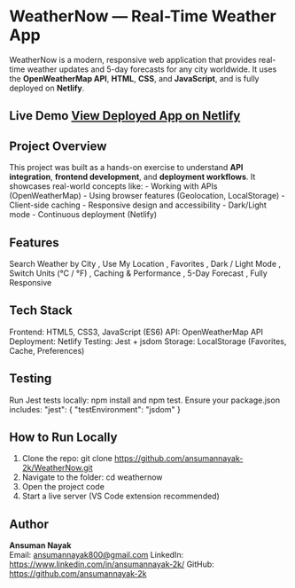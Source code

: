 # WeatherNow — Real-Time Weather App
WeatherNow is a modern, responsive web application that provides real-time weather updates and
5-day forecasts for any city worldwide. It uses the **OpenWeatherMap API**, **HTML**, **CSS**, and
**JavaScript**, and is fully deployed on **Netlify**.

## Live Demo  **[View Deployed App on Netlify](https://weather-now-project-078921.netlify.app/)**

## Project Overview
This project was built as a hands-on exercise to understand **API integration**, **frontend
development**, and **deployment workflows**. It showcases real-world concepts like: - Working with
APIs (OpenWeatherMap) - Using browser features (Geolocation, LocalStorage) - Client-side caching -
Responsive design and accessibility - Dark/Light mode - Continuous deployment (Netlify)

## Features
Search Weather by City , Use My Location , Favorites , Dark / Light Mode , Switch Units (°C /
°F) , Caching & Performance , 5-Day Forecast , Fully Responsive

## Tech Stack
Frontend: HTML5, CSS3, JavaScript (ES6) API: OpenWeatherMap API Deployment: Netlify Testing:
Jest + jsdom Storage: LocalStorage (Favorites, Cache, Preferences)

## Testing
Run Jest tests locally: npm install and npm test.
Ensure your package.json includes: "jest": { "testEnvironment": "jsdom" }

## How to Run Locally
1. Clone the repo: git clone https://github.com/ansumannayak-2k/WeatherNow.git
2. Navigate to the folder: cd weathernow
3. Open the project code 
4. Start a live server (VS Code extension recommended)

## Author
**Ansuman Nayak**  
Email: ansumannayak800@gmail.com 
LinkedIn: https://www.linkedin.com/in/ansumannayak-2k/
GitHub: https://github.com/ansumannayak-2k




